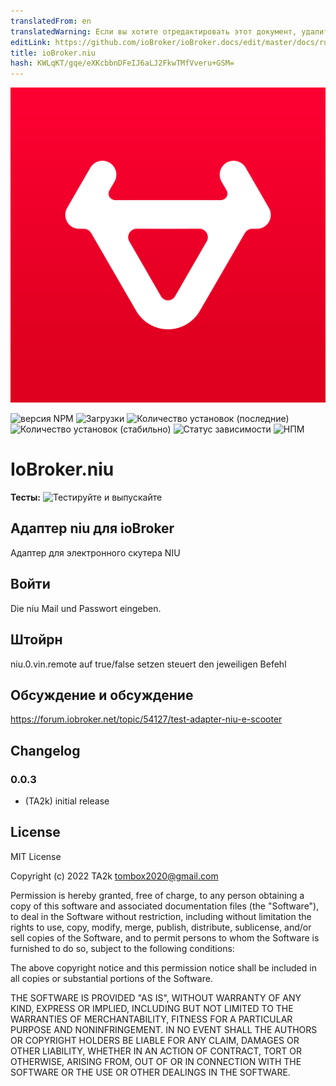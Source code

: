 ```yaml
---
translatedFrom: en
translatedWarning: Если вы хотите отредактировать этот документ, удалите поле «translationFrom», в противном случае этот документ будет снова автоматически переведен
editLink: https://github.com/ioBroker/ioBroker.docs/edit/master/docs/ru/adapterref/iobroker.niu/README.md
title: ioBroker.niu
hash: KWLqKT/gqe/eXKcbbnDFeIJ6aLJ2FkwTMfVveru+GSM=
---
```

![Логотип](../../../en/adapterref/iobroker.niu/admin/niu.png)

![версия NPM](https://img.shields.io/npm/v/iobroker.niu.svg)
![Загрузки](https://img.shields.io/npm/dm/iobroker.niu.svg)
![Количество установок (последние)](https://iobroker.live/badges/niu-installed.svg)
![Количество установок (стабильно)](https://iobroker.live/badges/niu-stable.svg)
![Статус зависимости](https://img.shields.io/david/TA2k/iobroker.niu.svg)
![НПМ](https://nodei.co/npm/iobroker.niu.png?downloads=true)

# IoBroker.niu
**Тесты:** ![Тестируйте и выпускайте](https://github.com/TA2k/ioBroker.niu/workflows/Test%20and%20Release/badge.svg)

## Адаптер niu для ioBroker
Адаптер для электронного скутера NIU

## Войти
Die niu Mail und Passwort eingeben.

## Штойрн
niu.0.vin.remote auf true/false setzen steuert den jeweiligen Befehl

## Обсуждение и обсуждение
<https://forum.iobroker.net/topic/54127/test-adapter-niu-e-scooter>

## Changelog

### 0.0.3
* (TA2k) initial release

## License
MIT License

Copyright (c) 2022 TA2k <tombox2020@gmail.com>

Permission is hereby granted, free of charge, to any person obtaining a copy
of this software and associated documentation files (the "Software"), to deal
in the Software without restriction, including without limitation the rights
to use, copy, modify, merge, publish, distribute, sublicense, and/or sell
copies of the Software, and to permit persons to whom the Software is
furnished to do so, subject to the following conditions:

The above copyright notice and this permission notice shall be included in all
copies or substantial portions of the Software.

THE SOFTWARE IS PROVIDED "AS IS", WITHOUT WARRANTY OF ANY KIND, EXPRESS OR
IMPLIED, INCLUDING BUT NOT LIMITED TO THE WARRANTIES OF MERCHANTABILITY,
FITNESS FOR A PARTICULAR PURPOSE AND NONINFRINGEMENT. IN NO EVENT SHALL THE
AUTHORS OR COPYRIGHT HOLDERS BE LIABLE FOR ANY CLAIM, DAMAGES OR OTHER
LIABILITY, WHETHER IN AN ACTION OF CONTRACT, TORT OR OTHERWISE, ARISING FROM,
OUT OF OR IN CONNECTION WITH THE SOFTWARE OR THE USE OR OTHER DEALINGS IN THE
SOFTWARE.